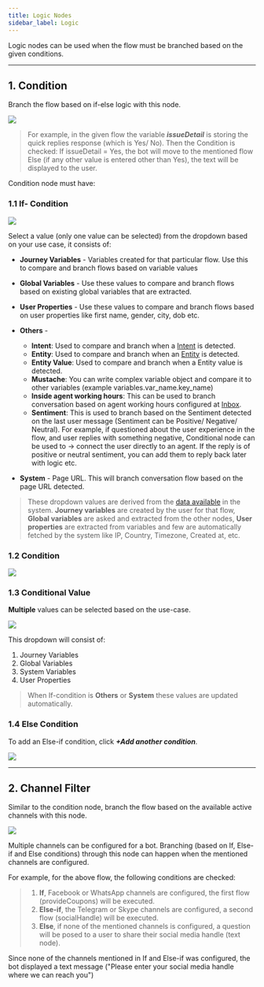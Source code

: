```yaml
---
title: Logic Nodes
sidebar_label: Logic 
---
```

Logic nodes can be used when the flow must be branched based on the given conditions. 

---

## 1. Condition

Branch the flow based on if-else logic with this node.

![](https://i.imgur.com/0XiTCxA.jpg)

> For example, in the given flow the variable _**issueDetail**_ is storing the quick replies response (which is Yes/ No). Then the Condition is checked:
> If issueDetail = Yes, the bot will move to the mentioned flow 
Else (if any other value is entered other than Yes), the text will be displayed to the user. 


Condition node must have:

### 1.1 If- Condition

![](https://i.imgur.com/EncYoay.png)
 
Select a value (only one value can be selected) from the dropdown based on your use case, it consists of: 

* **Journey Variables** - Variables created for that particular flow. Use this to compare and branch flows based on variable values
* **Global Variables** - Use these values to compare and branch flows based on existing global variables that are extracted.
* **User Properties** - Use these values to compare and branch flows based on user properties like first name, gender, city, dob etc.
* **Others** -
    * **Intent**: Used to compare and branch when a [Intent](https://docs.yellow.ai/docs/platform_concepts/studio/train/intents) is detected.
    * **Entity**: Used to compare and branch when an [Entity](https://docs.yellow.ai/docs/platform_concepts/studio/train/entities) is detected.
    * **Entity Value**: Used to compare and branch when a Entity value is detected. 
    * **Mustache**: You can write complex variable object and compare it to other variables (example variables.var_name.key_name)
    * **Inside agent working hours**: This can be used to branch conversation based on agent working hours configured at [Inbox](https://docs.yellow.ai/docs/platform_concepts/inbox/inbox-settings/agent-configuration/default-agent-statuses/).
    * **Sentiment**: This is used to branch based on the Sentiment detected on the last user message (Sentiment can be Positive/ Negative/ Neutral). For example, if questioned about the user experience in the flow, and user replies with something negative, Conditional node can be used to → connect the user directly to an agent. If the reply is of positive or neutral sentiment, you can add them to reply back later with logic etc. 


* **System** - Page URL. This will branch conversation flow based on the page URL detected. 

    
> These dropdown values are derived from the [data available](https://docs.yellow.ai/docs/platform_concepts/engagement/cdp/user_data_segments/cdp_data/#user-property-data-types) in the system. **Journey variables** are created by the user for that flow, **Global variables** are asked and extracted from the other nodes, **User properties** are extracted from variables and few are automatically fetched by the system like IP, Country, Timezone, Created at, etc. 

### 1.2 Condition

![](https://i.imgur.com/3dmobD9.png)

### 1.3 Conditional Value

**Multiple** values can be selected based on the use-case. 

![](https://i.imgur.com/ZW4Mlpf.png)

This dropdown will consist of: 

1. Journey Variables
2. Global Variables
3. System Variables
4. User Properties

>When If-condition is **Others** or **System** these values are updated automatically.

### 1.4 Else Condition
 
To add an Else-if condition, click _**+Add another condition**_.

![](https://i.imgur.com/Oij3X9z.jpg)


---

## 2. Channel Filter 

Similar to the condition node, branch the flow based on the available active channels with this node. 


![](https://i.imgur.com/t1lgUpG.jpg)

Multiple channels can be configured for a bot. Branching (based on If, Else-if and Else conditions) through this node can happen when the mentioned channels are configured. 

For example, for the above flow, the following conditions are checked:

> 1. **If**, Facebook or WhatsApp channels are configured, the first flow (provideCoupons) will be executed. 
>2. **Else-if**, the Telegram or Skype channels are configured, a second flow (socialHandle) will be executed. 
>3. **Else**, if none of the mentioned channels is configured, a question will be posed to a user to share their social media handle (text node). 

Since none of the channels mentioned in If and Else-if was configured, the bot displayed a text message ("Please enter your social media handle where we can reach you")


